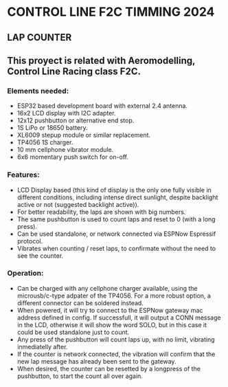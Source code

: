 # CONTROL LINE F2C TIMMING 2024
## LAP COUNTER

## This proyect is related with Aeromodelling, Control Line Racing class F2C.

### Elements needed:
- ESP32 based development board with external 2.4 antenna.
- 16x2 LCD display with I2C adapter.
- 12x12 pushbutton or alternative end stop.
- 1S LiPo or 18650 battery.
- XL6009 stepup module or similar replacement.
- TP4056 1S charger.
- 10 mm cellphone vibrator module.
- 6x6 momentary push switch for on-off.

### Features:
- LCD Display based (this kind of display is the only one fully visible in different conditions, including intense direct sunlight, despite backlight active or not (suggested backlight active)).
- For better readability, the laps are shown with big numbers.
- The same pushbutton is used to count laps and reset to 0 (with a long press).
- Can be used standalone, or network connected via ESPNow Espressif protocol.
- Vibrates when counting / reset laps, to confirmate without the need to see the counter.

### Operation:
- Can be charged with any cellphone charger available, using the microusb/c-type adpater of the TP4056. For a more robust option, a different connector can be soldered instead.
- When powered, it will try to connect to the ESPNow gateway mac address defined in config. If successfull, it will output a CONN message in the LCD, otherwise it will show the word SOLO, but in this case it could be used standalone just to count.
- Any press of the pushbutton will count laps up, with no limit, vibrating inmediatelly after.
- If the counter is network connected, the vibration will confirm that the new lap message has already been sent to the gateway.
- When desired, the counter can be resetted by a longpress of the pushbutton, to start the count all over again.